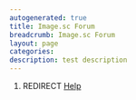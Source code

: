 ```yaml
---
autogenerated: true
title: Image.sc Forum
breadcrumb: Image.sc Forum
layout: page
categories: 
description: test description
---
```


1.  REDIRECT [Help](Help )
